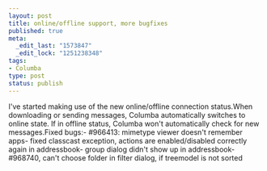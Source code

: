 ```yaml
--- 
layout: post
title: online/offline support, more bugfixes
published: true
meta: 
  _edit_last: "1573847"
  _edit_lock: "1251238348"
tags: 
- Columba
type: post
status: publish
---
```

I've started making use of the new online/offline connection status.When downloading or sending messages, Columba automatically switches to online state. If in offline status, Columba won't automatically check for new messages.Fixed bugs:-  #966413: mimetype viewer doesn't remember apps-  fixed classcast exception, actions are enabled/disabled correctly again in addressbook-  group dialog didn't show up in addressbook-  #968740, can't choose folder in filter dialog, if treemodel is not sorted

